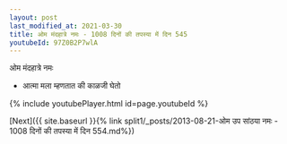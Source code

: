 ```yaml
---
layout: post
last_modified_at: 2021-03-30
title: ओम मंदहात्रे नमः - 1008 दिनों की तपस्या में दिन 545
youtubeId: 97Z0B2P7wlA
---
```

 
 
 ओम मंदहात्रे नमः  
 
 -  आत्मा मला म्हणतात की काळजी घेतो 
 
  
 
  
 
 
 
 
 
 


{% include youtubePlayer.html id=page.youtubeId %}
 
[Next]({{ site.baseurl }}{% link  split1/_posts/2013-08-21-ओम उप सांठया नमः - 1008 दिनों की तपस्या में दिन 554.md%})
 
